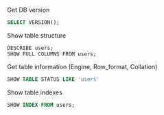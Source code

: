 Get DB version
```sql
SELECT VERSION();
```

Show table structure
```mysql
DESCRIBE users;
SHOW FULL COLUMNS FROM users;
```

Get table information (Engine, Row_format, Collation)
```sql
SHOW TABLE STATUS LIKE 'users'
```

Show table indexes
```sql
SHOW INDEX FROM users;
```
